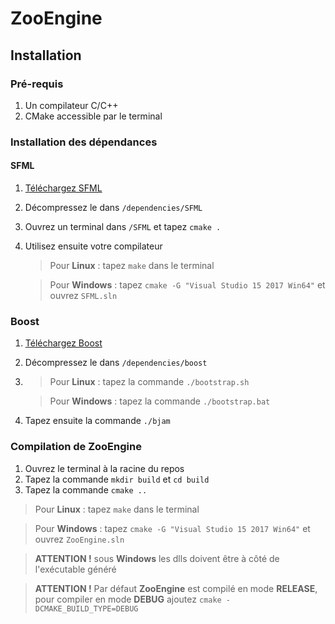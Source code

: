 # ZooEngine

## Installation

### Pré-requis

1. Un compilateur C/C++
1. CMake accessible par le terminal

### Installation des dépendances

#### SFML

1. [Téléchargez SFML](https://www.sfml-dev.org/files/SFML-2.5.0-sources.zip)
1. Décompressez le dans `/dependencies/SFML`
1. Ouvrez un terminal dans `/SFML` et tapez `cmake .`
1. Utilisez ensuite votre compilateur

   > Pour **Linux** : tapez `make` dans le terminal

   > Pour **Windows** : tapez `cmake -G "Visual Studio 15 2017 Win64"` et ouvrez `SFML.sln`

### Boost

1. [Téléchargez Boost](https://www.boost.org/users/download/)
1. Décompressez le dans `/dependencies/boost`
1. > Pour **Linux** : tapez la commande `./bootstrap.sh`

   > Pour **Windows** : tapez la commande `./bootstrap.bat`

1. Tapez ensuite la commande `./bjam`

### Compilation de ZooEngine

1. Ouvrez le terminal à la racine du repos
1. Tapez la commande `mkdir build` et `cd build`
1. Tapez la commande `cmake ..`

> Pour **Linux** : tapez `make` dans le terminal

> Pour **Windows** : tapez `cmake -G "Visual Studio 15 2017 Win64"` et ouvrez `ZooEngine.sln`

> **ATTENTION !** sous **Windows** les dlls doivent être à côté de l'exécutable généré

> **ATTENTION !** Par défaut **ZooEngine** est compilé en mode **RELEASE**, pour compiler en mode **DEBUG** ajoutez `cmake -DCMAKE_BUILD_TYPE=DEBUG`
